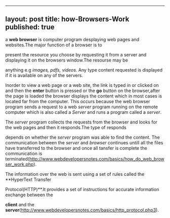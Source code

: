 
---
layout: post
title: how-Browsers-Work
published: true
---


a **web browser** is computer program desplaying web pages and websites.The major function of a browser is to

present the resource you choose by requesting it from a server and displaying it on the browsers window.The resourse may be 

anything e.g _images, pdfs, videos_. Any type content requested is displayed if it is available on any of the servers.

Inorder to view a web page or a web site, the link is typed in or clicked on and then the **enter** button is pressed or the **go** button on the browser,after the page is loaded the browser displays the content which in most cases is located far from the computer. This occurs because the web browser program sends a request to a web _server_ program running on the remote computer which is also called a _Server_ and runs a program called a _server_.

The _server_ program collects the requests from the browser and looks for the web pages and then it responds.The type of responds

depends on whether the _server_ program was able to find the content. The communication between the _server_ and _browser_ continues untill all the files have transferred to the browser and once all tansfer is complete the communication is terminated(http://www.webdevelopersnotes.com/basics/how_do_web_browser_work.php).

The information over the web is sent using a set of rules called the **HyperText Transfer 

Protocol(HTTP)**.It provides a set of instructions for accurate information exchange between the 

**client** and the **server**(http://www.webdevelopersnotes.com/basics/http_protocol.php3).
